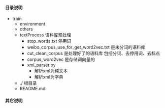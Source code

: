 #### 目录说明
- train
  - environment
  - others
  - textProcess 语料库预处理
    - stop_words.txt 停用词
    - weibo_corpus_use_for_get_word2vec.txt 是未分词的语料库
    - cut_clean_corpus 是处理好了的语料库 包括分词、去停用词、去标点
    - corpus_word2vec 是存储词向量的
    - xml_parser.py 
      * 解析xml为纯文本
      * 解析xml为字典 
  - ./ 根目录 
  - README.md
  
#### 其它说明